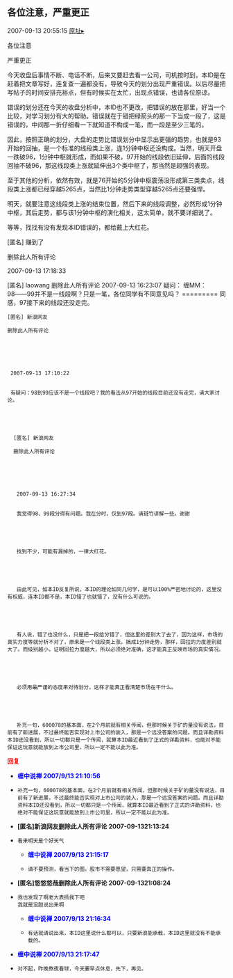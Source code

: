 ## 各位注意，严重更正
2007-09-13 20:55:15
[原址▸](http://www.fxgan.com/chan_time/2007_07_12/731.htm)



 各位注意


 严重更正


 


 今天收盘后事情不断、电话不断，后来又要赶去看一公司，司机按时到，本ID是在赶着把文章写好，连复查一遍都没有，导致今天的划分出现严重错误。以后尽量把写帖子的时间安排充裕点，但有时候实在太忙，出现点错误，也请各位原谅。


 


 错误的划分还在今天的收盘分析中，本ID也不更改，把错误的放在那里，好当一个比较，对学习划分有大的帮助。错误就在于错把绿箭头的那一下当成一段了，这是错误的，中间那一折仔细看一下就知道不构成一笔，而一段是至少三笔的。


 


 因此，按照正确的划分，大盘的走势比错误划分中显示出更强的趋势，也就是93开始的回抽，是一个标准的线段类上涨，连1分钟中枢还没构成。当然，明天开盘一跌破96，1分钟中枢就形成，而如果不破，97开始的线段依旧延伸，后面的线段回抽不破96，那这线段类上涨就延伸出3个类中枢了，那当然是超强的表现。


 


 至于其他的分析，依然有效，就是76开始的5分钟中枢震荡没形成第三类卖点，线段类上涨都已经穿越5265点，当然比1分钟走势类型穿越5265点还要强悍。


 


 明天，就要注意这线段类上涨的结束位置，然后下来的线段调整，必然形成1分钟中枢，其后走势，都与该1分钟中枢的演化相关，这太简单，就不要详细说了。


 


 等等，找找有没有发现本ID错误的，都给戴上大红花。


 


  [匿名] 赚到了
 
  删除此人所有评论
 
 
  
   
  
  
   2007-09-13 17:18:33
  
  
   [匿名] laowang
     删除此人所有评论
     2007-09-13 16:23:07
     疑问：
     缠MM：98――99并不是一线段啊？只是一笔，各位同学有不同意见吗？
     =========
     同感，97接下来的线段还没走完。
  
  
   
  
  
    [匿名] 新浪网友
   
    删除此人所有评论
   
   
    
     
    
    
     2007-09-13 17:10:22
    
    
     有疑问：98到99应该不是一个线段吧？我的看法从97开始的线段目前还没有走完，请大家讨论。
    
    
     
    
    
      [匿名] 新浪网友
     
      删除此人所有评论
     
     
      
       
      
      
       2007-09-13 16:27:34
      
      
       我觉得98、99段分得有问题。我在分时，仅到97段。请斑竹讲解一些。谢谢
      
      
       
      
      
       找到不少，可能有漏掉的，一律大红花。
      
      
       
      
      
       由此可见，如本ID反复所说，本ID的理论如同几何学，是可以100%严密地讨论的，这里没有权威，连本ID都不是，本ID错了也就错了，没有什么可说的。
      
      
       
      
      
       有人说，错了也没什么，只是把一段给分错了，但这里的差别大了去了，因为这样，市场的真实力度等就分析不对了，原来是一个线段类上涨，搞成1分钟走势，那样，回拉的力度差别就大了。而级别越小，证明回拉力度越大，所以必须绝对准确，这才能真正反映市场的真实情况。
      
      
       
      
      
       必须用最严谨的态度来对待划分，这样才能真正看清楚市场在干什么。
      
      
       
      
      
       补充一句，600078的基本面，在2个月前就有相关传闻，但那时候关于矿的量没有说法，目前有了新进展，不过最终能否实现对上市公司的装入，那是一个远没答案的问题。而且详勘资料本ID还没看到，所以一切都只是一个传闻，就算本ID最近看到了正式的详勘资料，也绝对不能保证这玩意就能放到上市公司里，所以一定不能以此为准。
      
      
       
      
      
       
      
      
       
      
     
    
   
  
 





<font color='red'>**回复**</font>


- <font color='blue'>**缠中说禅 2007/9/13 21:10:56**</font>
- ```
  补充一句，600078的基本面，在2个月前就有相关传闻，但那时候关于矿的量没有说法，目前有了新进展，不过最终能否实现对上市公司的装入，那是一个远没答案的问题。而且详勘资料本ID还没看到，所以一切都只是一个传闻，就算本ID最近看到了正式的详勘资料，也绝对不能保证这玩意就能放到上市公司里，所以一定不能以此为准。
  ```
- **[匿名]新浪网友删除此人所有评论 2007-09-1321:13:24**
- ```
  看来明天是个好天气
  ```
   - <font color='blue'>**缠中说禅 2007/9/13 21:15:17**</font>
   - ```
     请不要预测，看当下的图。股市不需要愿望，只需要真正的操作。
     ```
- **[匿名]悠悠悠哉删除此人所有评论 2007-09-1321:08:24**
- ```
  我也发现了啊老大表扬我下吧
  我就是没胆说出来啊
  ```
   - <font color='blue'>**缠中说禅 2007/9/13 21:16:34**</font>
   - ```
     有话就请说出来，本ID这里说什么都可以，只要新浪能承载，本ID这里就没有不能承载的。
     ```
- <font color='blue'>**缠中说禅 2007/9/13 21:17:47**</font>
- ```
  对不起，昨晚熬夜看球，今天要早点休息，先下，再见。
  ```
